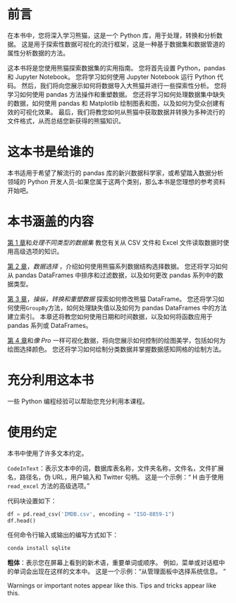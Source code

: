 # 前言

在本书中，您将深入学习熊猫，这是一个  Python 库，用于处理，转换和分析数据。 这是用于探索性数据可视化的流行框架，这是一种基于数据集和数据管道的属性分析数据的方法。

这本书将是您使用熊猫探索数据集的实用指南。 您将首先设置 Python，pandas 和 Jupyter Notebook。 您将学习如何使用 Jupyter Notebook 运行 Python 代码。 然后，我们将向您展示如何将数据导入大熊猫并进行一些探索性分析。 您将学习如何使用 pandas 方法操作和重塑数据。 您还将学习如何处理数据集中缺失的数据，如何使用 pandas 和 Matplotlib 绘制图表和图，以及如何为受众创建有效的可视化效果。 最后，我们将教您如何从熊猫中获取数据并转换为多种流行的文件格式，从而总结您新获得的熊猫知识。

# 这本书是给谁的

本书适用于希望了解流行的 pandas 库的新兴数据科学家，或希望踏入数据分析领域的 Python 开发人员-如果您属于这两个类别，那么本书是您理想的参考资料 开始吧。

# 本书涵盖的内容

[第 1 章](../Text/1.html)和*处理不同类型的数据集* 教您有关从 CSV 文件和 Excel 文件读取数据时使用高级选项的知识。

[第 2 章](../Text/2.html)，*数据选择* ，介绍如何使用熊猫系列数据结构选择数据。 您还将学习如何从 pandas DataFrames 中排序和过滤数据，以及如何更改 pandas 系列中的数据类型。

[第 3 章](../Text/3.html)，*操纵，转换和重塑数据* 探索如何修改熊猫 DataFrame。 您还将学习如何使用`GroupBy`方法，如何处理缺失值以及如何为 pandas DataFrames 中的方法建立索引。 本章还将教您如何使用日期和时间数据，以及如何将函数应用于 pandas 系列或 DataFrames。

[第 4 章](../Text/4.html)和*像 Pro* 一样可视化数据，将向您展示如何控制的绘图美学，包括如何为绘图选择颜色。 您还将学习如何绘制分类数据并掌握数据感知网格的绘制方法。

# 充分利用这本书

一些 Python 编程经验可以帮助您充分利用本课程。

# 使用约定

本书中使用了许多文本约定。

`CodeInText`：表示文本中的词，数据库表名称，文件夹名称，文件名，文件扩展名，路径名，伪 URL，用户输入和 Twitter 句柄。 这是一个示例：“ H 由于使用 `read_excel` 方法的高级选项。”

代码块设置如下：

```py
df = pd.read_csv('IMDB.csv', encoding = "ISO-8859-1")
df.head()
```

任何命令行输入或输出的编写方式如下：

```py
conda install sqlite
```

**粗体**：表示您在屏幕上看到的新术语，重要单词或顺序。 例如，菜单或对话框中的单词会出现在这样的文本中。 这是一个示例：“从管理面板中选择系统信息。 ”

Warnings or important notes appear like this. Tips and tricks appear like this.
